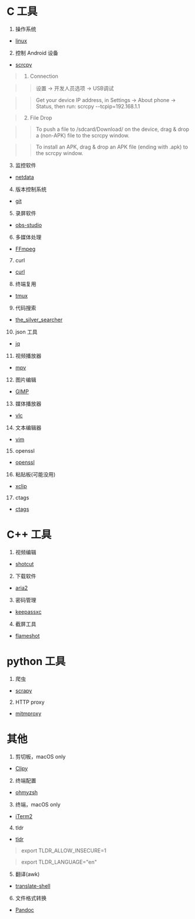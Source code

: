# C 工具


1. 操作系统
- [linux](https://github.com/torvalds/linux.git)

2. 控制 Android 设备
- [scrcpy](https://github.com/Genymobile/scrcpy.git)

> 1. Connection

>> 设置 -> 开发人员选项 -> USB调试

>> Get your device IP address, in Settings → About phone → Status, then run: scrcpy --tcpip=192.168.1.1

> 2. File Drop

>> To push a file to /sdcard/Download/ on the device, drag & drop a (non-APK) file to the scrcpy window.

>> To install an APK, drag & drop an APK file (ending with .apk) to the scrcpy window.


3. 监控软件
- [netdata](https://github.com/netdata/netdata.git)

4. 版本控制系统
- [git](https://github.com/git/git.git)

5. 录屏软件
- [obs-studio](https://github.com/obsproject/obs-studio.git)

6. 多媒体处理
- [FFmpeg](https://github.com/FFmpeg/FFmpeg.git)

7. curl
- [curl](https://github.com/curl/curl.git)

8. 终端复用
- [tmux](https://github.com/tmux/tmux.git)

9. 代码搜索
- [the_silver_searcher](https://github.com/ggreer/the_silver_searcher.git)

10. json 工具
- [jq](https://github.com/stedolan/jq.git)

11. 视频播放器
- [mpv](https://github.com/mpv-player/mpv.git)

12. 图片编辑
- [GIMP](https://www.gimp.org/)

13. 媒体播放器
- [vlc](https://github.com/videolan/vlc.git)

14. 文本编辑器
- [vim](https://github.com/vim/vim.git)

15. openssl
- [openssl](https://github.com/openssl/openssl.git)

16. 粘贴板(可能没用)
- [xclip](https://github.com/astrand/xclip.git)

17. ctags
- [ctags](https://github.com/universal-ctags/ctags.git)


# C++ 工具


1. 视频编辑
- [shotcut](https://github.com/mltframework/shotcut.git)

2. 下载软件
- [aria2](https://github.com/aria2/aria2.git)

3. 密码管理
- [keepassxc](https://github.com/keepassxreboot/keepassxc.git)

4. 截屏工具
- [flameshot](https://github.com/flameshot-org/flameshot.git)


# python 工具


1. 爬虫
- [scrapy](https://github.com/scrapy/scrapy.git)

2. HTTP proxy
- [mitmproxy](https://github.com/mitmproxy/mitmproxy.git)


# 其他


1. 剪切板，macOS only
- [Clipy](https://github.com/Clipy/Clipy.git)

2. 终端配置
- [ohmyzsh](https://github.com/ohmyzsh/ohmyzsh.git)

3. 终端，macOS only
- [iTerm2](https://github.com/gnachman/iTerm2.git)

4. tldr
- [tldr](https://github.com/tldr-pages/tldr.git)

> export TLDR_ALLOW_INSECURE=1

> export TLDR_LANGUAGE="en"

5. 翻译(awk)
- [translate-shell](https://github.com/soimort/translate-shell.git)

6. 文件格式转换
- [Pandoc](https://github.com/jgm/pandoc.git)
